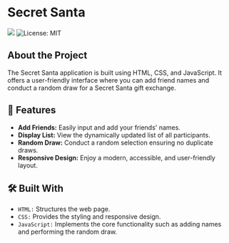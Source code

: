 # Secret Santa

<p>
  <img src="https://img.shields.io/badge/Status-Completed-green"/>
  <img src="https://img.shields.io/badge/License-MIT-yellow.svg" alt="License: MIT"/>
</p>

## About the Project

The Secret Santa application is built using HTML, CSS, and JavaScript. It offers a user-friendly interface where you can add friend names and conduct a random draw for a Secret Santa gift exchange. 

## :hammer: Features

- **Add Friends:** Easily input and add your friends' names.
- **Display List:** View the dynamically updated list of all participants.
- **Random Draw:** Conduct a random selection ensuring no duplicate draws.
- **Responsive Design:** Enjoy a modern, accessible, and user-friendly layout.

## 🛠️ Built With

- `HTML:` Structures the web page.
- `CSS:` Provides the styling and responsive design.
- `JavaScript:` Implements the core functionality such as adding names and performing the random draw.
